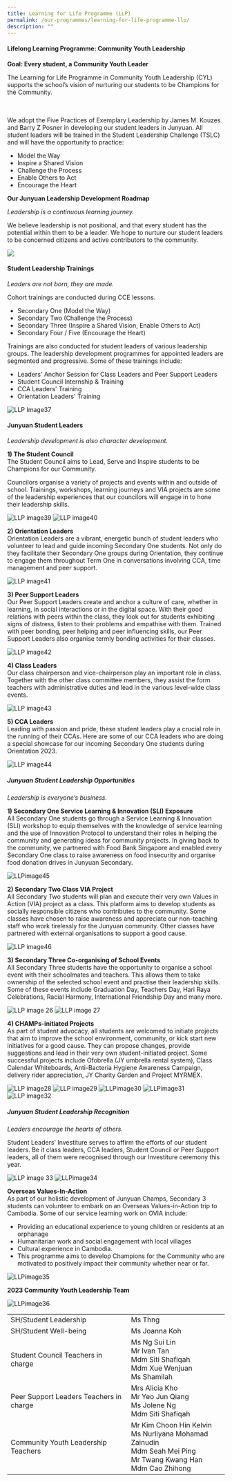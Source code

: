 ```yaml
---
title: Learning for Life Programme (LLP)
permalink: /our-programmes/learning-for-life-programme-llp/
description: ""
---
```

<h4><strong>Lifelong Learning Programme: Community Youth Leadership</strong></h4>
<p><strong>Goal: Every student, a Community Youth Leader</strong></p>
<p>The Learning for Life Programme in Community Youth Leadership (CYL) supports the school’s vision of nurturing our students to be Champions for the Community. 
	
<br><br>We adopt the Five Practices of Exemplary Leadership by James M. Kouzes and Barry Z Posner in developing our student leaders in Junyuan. All student leaders will be trained in the Student Leadership Challenge (TSLC) and will have the opportunity to practice:</p>
<ul>
<li>Model the Way</li>
<li>Inspire a Shared Vision</li>
<li>Challenge the Process</li>
<li>Enable Others to Act</li>
<li>Encourage the Heart</li>
</ul>
<p><strong>Our Junyuan Leadership Development Roadmap</strong></p>
<i>Leadership is a continuous learning journey. </i>

<p>We believe leadership is not positional, and that every student has the potential within them to be a leader. We hope to nurture our student leaders to be concerned citizens and active contributors to the community.</p>

<img src="/images/llp1.jpg">

<h4><strong>Student Leadership Trainings</strong></h4>
<p>
	<i>Leaders are not born, they are made. </i><br>
</p>
<p>Cohort trainings are conducted during CCE lessons.</p>
<ul>
<li>Secondary One (Model the Way)</li>
<li>Secondary Two (Challenge the Process)</li>
<li>Secondary Three (Inspire a Shared Vision, Enable Others to Act)</li>
<li>Secondary Four / Five (Encourage the Heart)
</li></ul>
<p>Trainings are also conducted for student leaders of various leadership groups. The leadership development programmes for appointed leaders are segmented and progressive. Some of these trainings include:</p>
<ul>
<li>Leaders' Anchor Session for Class Leaders and Peer Support Leaders</li>
<li>Student Council Internship &amp; Training</li>
<li>CCA Leaders' Training</li>
<li>Orientation Leaders' Training</li>
</ul>

![LLP Image37](/images/llpimage37.PNG)

<h4><strong>Junyuan Student Leaders</strong></h4>

<i>Leadership development is also character development.</i>

<p><strong><b>1) The Student Council</b><br></strong>The Student Council aims to Lead, Serve and Inspire students to be Champions for our Community. 
	
Councilors organise a variety of projects and events within and outside of school. Trainings, workshops, learning journeys and VIA projects are some of the leadership experiences that our councilors will engage in to hone their leadership skills.</p>

![LLP image39](/images/llpimage39.PNG)
![LLP image40](/images/llpimage40.JPG)
<p><strong><b>2) Orientation Leaders</b><br></strong>
Orientation Leaders are a vibrant, energetic bunch of student leaders who volunteer to lead and guide incoming Secondary One students.
Not only do they facilitate their Secondary One groups during Orientation, they continue to engage them throughout Term One in conversations involving CCA, time management and peer support.

![LLP image41](/images/llpimage41.JPG)
	
</p><p><strong><b>3)	Peer Support Leaders </b><br></strong>
Our Peer Support Leaders create and anchor a culture of care, whether in learning, in social interactions or in the digital space. With their good relations with peers within the class, they look out for students exhibiting signs of distress, listen to their problems and empathise with them. 
Trained with peer bonding, peer helping and peer influencing skills, our Peer Support Leaders also organise termly bonding activities for their classes.
</p>

![LLP image42](/images/llpimage42.JPG)

<p></p><p><strong><b>4)	Class Leaders </b><br></strong>
Our class chairperson and vice-chairperson play an important role in class. Together with the other class committee members, they assist the form teachers with administrative duties and lead in the various level-wide class events.
</p>

![LLP image43](/images/llpimage43.JPG)

<p></p><p><strong><b>5)	CCA Leaders </b><br></strong>
Leading with passion and pride, these student leaders play a crucial role in the running of their CCAs. Here are some of our CCA leaders who are doing a special showcase for our incoming Secondary One students during Orientation 2023.
</p>

![LLP image44](/images/llpimage44.JPG)

<h5><strong>Junyuan Student Leadership Opportunities </strong></h5>

<i>Leadership is everyone’s business.</i>

<p><strong><b>1)	Secondary One Service Learning &amp; Innovation (SLI) Exposure </b><br></strong>
All Secondary One students go through a Service Learning &amp; Innovation (SLI) workshop to equip themselves with the knowledge of service learning and the use of Innovation Protocol to understand their roles in helping the community and generating ideas for community projects. In giving back to the community, we partnered with Food Bank Singapore and enabled every Secondary One class to raise awareness on food insecurity and organise food donation drives in Junyuan Secondary.
</p>

![LLPimage45](/images/llpimage45.JPG)

<p><strong><b>2)	Secondary Two Class VIA Project </b><br></strong>
All Secondary Two students will plan and execute their very own Values in Action (VIA) project as a class. This platform aims to develop students as socially responsible citizens who contributes to the community. 
Some classes have chosen to raise awareness and appreciate our non-teaching staff who work tirelessly for the Junyuan community. Other classes have partnered with external organisations to support a good cause.
</p>

![LLP image46](/images/llpimage46.JPG)


<p><strong><b>3)	Secondary Three Co-organising of School Events</b></strong><br>
All Secondary Three students have the opportunity to organise a school event with their schoolmates and teachers. This allows them to take ownership of the selected school event and practise their leadership skills. Some of these events include Graduation Day, Teachers Day, Hari Raya Celebrations, Racial Harmony, International Friendship Day and many more. </p>

![LLP image 26](/images/llpimage26.jpg)
![LLP image 27](/images/llpimage27.jpg)

<p><strong><b>4)	CHAMPs-initiated Projects</b></strong><br>
As part of student advocacy, all students are welcomed to initiate projects that aim to improve the school environment, community, or kick start new initiatives for a good cause. 
They can propose changes, provide suggestions and lead in their very own student-initiated project. Some successful projects include Ofobrella (JY umbrella rental system), Class Calendar Whiteboards, Anti-Bacteria Hygiene Awareness Campaign, delivery rider appreciation, JY Charity Garden and Project MYRMEX.
</p>

![LLP image28](/images/llpimage28.jpg)
![LLP image29](/images/llpimage29.png)
![LLPimage30](/images/llpimage30.jpg)
![LLPimage31](/images/llpimage31.png)
![LLP image32](/images/llpimage32.jpg)

<h5><strong>Junyuan Student Leadership Recognition</strong></h5>
<i>Leaders encourage the hearts of others.</i><br>

Student Leaders’ Investiture serves to affirm the efforts of our student leaders. Be it class leaders, CCA leaders, Student Council or Peer Support leaders, all of them were recognised through our Investiture ceremony this year.

![LLP image 33](/images/llpimage33.jpg)
![LLPimage34](/images/llpimage34.jpg)

<b>Overseas Values-In-Action</b><br>
As part of our holistic development of Junyuan Champs, Secondary 3 students can volunteer to embark on an Overseas Values-in-Action trip to Cambodia. Some of our service learning work on OVIA include:
*	Providing an educational experience to young children or residents at an orphanage
* Humanitarian work and social engagement with local villages 
* Cultural experience in Cambodia. 
* This programme aims to develop Champions for the Community who are motivated to positively impact their community whether near or far. <br>

![LLPimage35](/images/llpimage35.png)

<b>2023 Community Youth Leadership Team</b>

![LLPimage36](/images/llpimage36.PNG)

<table>
<tbody>
<tr>
<td>SH/Student Leadership</td>
<td>Ms Thng</td>
</tr>
<tr>
<td>SH/Student Well-being</td>
<td>Ms Joanna Koh</td>
</tr>
<tr>
<td>Student Council Teachers in charge</td>
<td>Ms Ng Sui Lin<br> Mr Ivan Tan<br> Mdm Siti Shafiqah<br> Mdm Xue Wenjuan<br> Ms Shamilah</td>
</tr>
<tr>
<td>Peer Support Leaders Teachers in charge</td>
<td>Mrs Alicia Kho<br> Mr Yeo Jun Qiang<br> Ms Jolene Ng <br> Mdm Siti Shafiqah</td>
</tr>
<tr>
<td>Community Youth Leadership Teachers</td>
<td>Mr Kim Choon Hin Kelvin<br> Ms Nurliyana Mohamad Zainudin<br> Mdm Seah Mei Ping<br> Mr Twang Kwang Han<br> Mdm Cao Zhihong</td>
</tr>
</tbody>
</table>